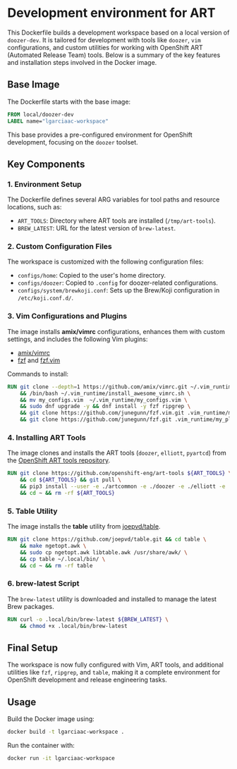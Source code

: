 # Development environment for ART

This Dockerfile builds a development workspace based on a local version of `doozer-dev`. It is tailored for development with tools like `doozer`, `vim` configurations, and custom utilities for working with OpenShift ART (Automated Release Team) tools. Below is a summary of the key features and installation steps involved in the Docker image.

## Base Image

The Dockerfile starts with the base image:

```dockerfile
FROM local/doozer-dev
LABEL name="lgarciaac-workspace"
```

This base provides a pre-configured environment for OpenShift development, focusing on the `doozer` toolset.

## Key Components

### 1. **Environment Setup**

The Dockerfile defines several ARG variables for tool paths and resource locations, such as:

- `ART_TOOLS`: Directory where ART tools are installed (`/tmp/art-tools`).
- `BREW_LATEST`: URL for the latest version of `brew-latest`.

### 2. **Custom Configuration Files**

The workspace is customized with the following configuration files:

- `configs/home`: Copied to the user's home directory.
- `configs/doozer`: Copied to `.config` for doozer-related configurations.
- `configs/system/brewkoji.conf`: Sets up the Brew/Koji configuration in `/etc/koji.conf.d/`.

### 3. **Vim Configurations and Plugins**

The image installs **amix/vimrc** configurations, enhances them with custom settings, and includes the following Vim plugins:

- [amix/vimrc](https://github.com/amix/vimrc)
- [fzf](https://github.com/junegunn/fzf) and [fzf.vim](https://github.com/junegunn/fzf.vim)

Commands to install:

```dockerfile
RUN git clone --depth=1 https://github.com/amix/vimrc.git ~/.vim_runtime \
    && /bin/bash ~/.vim_runtime/install_awesome_vimrc.sh \
    && mv my_configs.vim  ~/.vim_runtime/my_configs.vim \
    && sudo dnf upgrade -y && dnf install -y fzf ripgrep \
    && git clone https://github.com/junegunn/fzf.vim.git .vim_runtime/my_plugins/fzf.vim \
    && git clone https://github.com/junegunn/fzf.git .vim_runtime/my_plugins/fzf
```

### 4. **Installing ART Tools**

The image clones and installs the ART tools (`doozer`, `elliott`, `pyartcd`) from the [OpenShift ART tools repository](https://github.com/openshift-eng/art-tools).

```dockerfile
RUN git clone https://github.com/openshift-eng/art-tools ${ART_TOOLS} \
    && cd ${ART_TOOLS} && git pull \
    && pip3 install --user -e ./artcommon -e ./doozer -e ./elliott -e ./pyartcd \
    && cd ~ && rm -rf ${ART_TOOLS}
```

### 5. **Table Utility**

The image installs the **table** utility from [joepvd/table](https://github.com/joepvd/table).

```dockerfile
RUN git clone https://github.com/joepvd/table.git && cd table \
    && make ngetopt.awk \
    && sudo cp ngetopt.awk libtable.awk /usr/share/awk/ \
    && cp table ~/.local/bin/ \
    && cd ~ && rm -rf table
```

### 6. **brew-latest Script**

The `brew-latest` utility is downloaded and installed to manage the latest Brew packages.

```dockerfile
RUN curl -o .local/bin/brew-latest ${BREW_LATEST} \
    && chmod +x .local/bin/brew-latest
```

## Final Setup

The workspace is now fully configured with Vim, ART tools, and additional utilities like `fzf`, `ripgrep`, and `table`, making it a complete environment for OpenShift development and release engineering tasks.

## Usage

Build the Docker image using:

```bash
docker build -t lgarciaac-workspace .
```

Run the container with:

```bash
docker run -it lgarciaac-workspace
```

